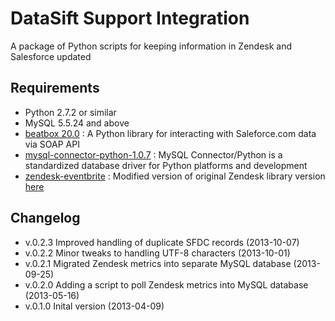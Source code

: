 DataSift Support Integration
============================

A package of Python scripts for keeping information in Zendesk and Salesforce updated

Requirements
------------

* Python 2.7.2 or similar
* MySQL 5.5.24 and above
* [beatbox 20.0](http://pypi.python.org/pypi/beatbox/) : A Python library for interacting with Saleforce.com data via SOAP API
* [mysql-connector-python-1.0.7](http://dev.mysql.com/downloads/connector/python/) : MySQL Connector/Python is a standardized database driver for Python platforms and development
* [zendesk-eventbrite](https://github.com/victorduan/zendesk/) : Modified version of original Zendesk library version [here](https://github.com/eventbrite/zendesk/)

Changelog
---------

* v.0.2.3 Improved handling of duplicate SFDC records (2013-10-07)
* v.0.2.2 Minor tweaks to handling UTF-8 characters (2013-10-01)
* v.0.2.1 Migrated Zendesk metrics into separate MySQL database (2013-09-25)
* v.0.2.0 Adding a script to poll Zendesk metrics into MySQL database (2013-05-16)
* v.0.1.0 Inital version (2013-04-09) 
